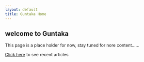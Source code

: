 ```yaml
---
layout: default
title: Guntaka Home
---
```

## welcome to Guntaka

This page is a place holder for now, stay tuned for nore content......

[Click here](/news/) to see recent articles